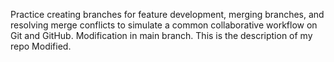 Practice creating branches for feature development, merging branches, and resolving merge conflicts to simulate a common collaborative workflow on Git and GitHub.
Modification in main branch.
This is the description of my repo
Modified.

